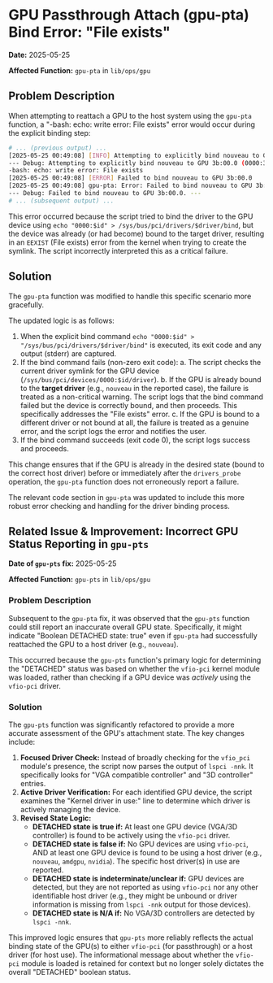 # GPU Passthrough Attach (gpu-pta) Bind Error: "File exists"

**Date:** 2025-05-25

**Affected Function:** `gpu-pta` in `lib/ops/gpu`

## Problem Description

When attempting to reattach a GPU to the host system using the `gpu-pta` function, a "-bash: echo: write error: File exists" error would occur during the explicit binding step:

```bash
# ... (previous output) ...
[2025-05-25 00:49:08] [INFO] Attempting to explicitly bind nouveau to GPU 3b:00.0
--- Debug: Attempting to explicitly bind nouveau to GPU 3b:00.0 (0000:3b:00.0) ---
-bash: echo: write error: File exists
[2025-05-25 00:49:08] [ERROR] Failed to bind nouveau to GPU 3b:00.0
[2025-05-25 00:49:08] gpu-pta: Error: Failed to bind nouveau to GPU 3b:00.0
--- Debug: Failed to bind nouveau to GPU 3b:00.0. ---
# ... (subsequent output) ...
```

This error occurred because the script tried to bind the driver to the GPU device using `echo "0000:$id" > /sys/bus/pci/drivers/$driver/bind`, but the device was already (or had become) bound to the target driver, resulting in an `EEXIST` (File exists) error from the kernel when trying to create the symlink. The script incorrectly interpreted this as a critical failure.

## Solution

The `gpu-pta` function was modified to handle this specific scenario more gracefully.

The updated logic is as follows:

1.  When the explicit bind command `echo "0000:$id" > "/sys/bus/pci/drivers/$driver/bind"` is executed, its exit code and any output (stderr) are captured.
2.  If the bind command fails (non-zero exit code):
    a.  The script checks the current driver symlink for the GPU device (`/sys/bus/pci/devices/0000:$id/driver`).
    b.  If the GPU is already bound to the **target driver** (e.g., `nouveau` in the reported case), the failure is treated as a non-critical warning. The script logs that the bind command failed but the device is correctly bound, and then proceeds. This specifically addresses the "File exists" error.
    c.  If the GPU is bound to a different driver or not bound at all, the failure is treated as a genuine error, and the script logs the error and notifies the user.
3.  If the bind command succeeds (exit code 0), the script logs success and proceeds.

This change ensures that if the GPU is already in the desired state (bound to the correct host driver) before or immediately after the `drivers_probe` operation, the `gpu-pta` function does not erroneously report a failure.

The relevant code section in `gpu-pta` was updated to include this more robust error checking and handling for the driver binding process.

## Related Issue & Improvement: Incorrect GPU Status Reporting in `gpu-pts`

**Date of `gpu-pts` fix:** 2025-05-25

**Affected Function:** `gpu-pts` in `lib/ops/gpu`

### Problem Description

Subsequent to the `gpu-pta` fix, it was observed that the `gpu-pts` function could still report an inaccurate overall GPU state. Specifically, it might indicate "Boolean DETACHED state: true" even if `gpu-pta` had successfully reattached the GPU to a host driver (e.g., `nouveau`).

This occurred because the `gpu-pts` function's primary logic for determining the "DETACHED" status was based on whether the `vfio-pci` kernel module was loaded, rather than checking if a GPU device was *actively* using the `vfio-pci` driver.

### Solution

The `gpu-pts` function was significantly refactored to provide a more accurate assessment of the GPU's attachment state. The key changes include:

1.  **Focused Driver Check:** Instead of broadly checking for the `vfio_pci` module's presence, the script now parses the output of `lspci -nnk`. It specifically looks for "VGA compatible controller" and "3D controller" entries.
2.  **Active Driver Verification:** For each identified GPU device, the script examines the "Kernel driver in use:" line to determine which driver is actively managing the device.
3.  **Revised State Logic:**
    *   **DETACHED state is true if:** At least one GPU device (VGA/3D controller) is found to be actively using the `vfio-pci` driver.
    *   **DETACHED state is false if:** No GPU devices are using `vfio-pci`, AND at least one GPU device is found to be using a host driver (e.g., `nouveau`, `amdgpu`, `nvidia`). The specific host driver(s) in use are reported.
    *   **DETACHED state is indeterminate/unclear if:** GPU devices are detected, but they are not reported as using `vfio-pci` nor any other identifiable host driver (e.g., they might be unbound or driver information is missing from `lspci -nnk` output for those devices).
    *   **DETACHED state is N/A if:** No VGA/3D controllers are detected by `lspci -nnk`.

This improved logic ensures that `gpu-pts` more reliably reflects the actual binding state of the GPU(s) to either `vfio-pci` (for passthrough) or a host driver (for host use). The informational message about whether the `vfio-pci` module is loaded is retained for context but no longer solely dictates the overall "DETACHED" boolean status.
